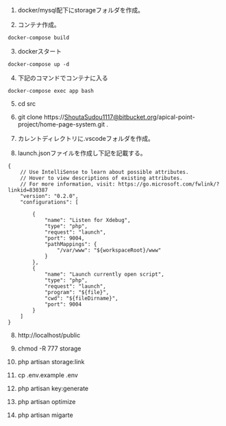 1. docker/mysql配下にstorageフォルダを作成。


2. コンテナ作成。
 ```
docker-compose build
``` 


3. dockerスタート
```
docker-compose up -d
```


4. 下記のコマンドでコンテナに入る
```
docker-compose exec app bash
```

5. cd src

6.  git clone https://ShoutaSudou1117@bitbucket.org/apical-point-project/home-page-system.git .

7. カレントディレクトリに.vscodeフォルダを作成。<br>


8. launch.jsonファイルを作成し下記を記載する。

```
{
    // Use IntelliSense to learn about possible attributes.
    // Hover to view descriptions of existing attributes.
    // For more information, visit: https://go.microsoft.com/fwlink/?linkid=830387
    "version": "0.2.0",
    "configurations": [

        {
            "name": "Listen for Xdebug",
            "type": "php",
            "request": "launch",
            "port": 9004,
            "pathMappings": {
                "/var/www": "${workspaceRoot}/www"
            }
        },
        {
            "name": "Launch currently open script",
            "type": "php",
            "request": "launch",
            "program": "${file}",
            "cwd": "${fileDirname}",
            "port": 9004
        }
    ]
}
```

8. http://localhost/public


9. chmod -R 777 storage


10. php artisan storage:link


11. cp .env.example .env


12. php artisan key:generate


13. php artisan optimize


14. php artisan migarte